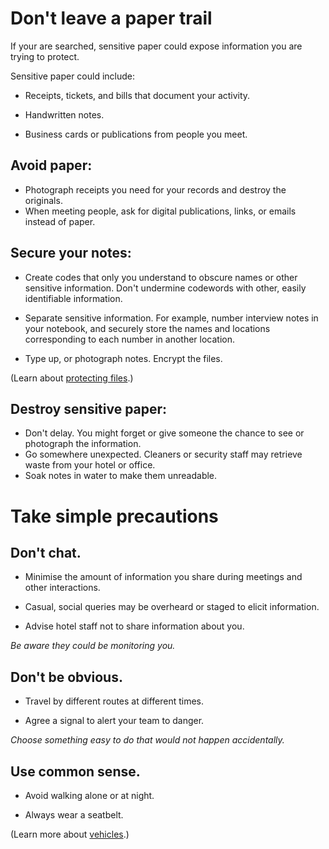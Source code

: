 [Title]: # (When In Country)
[Order]: # (2)

# Don't leave a paper trail 

If your are searched, sensitive paper could expose information you are trying to protect.

Sensitive paper could include: 

*   Receipts, tickets, and bills that document your activity. 

*   Handwritten notes. 

*   Business cards or publications from people you meet.

## Avoid paper: 

*	Photograph receipts you need for your records and destroy the originals. 
*	When meeting people, ask for digital publications, links, or emails instead of paper.

## Secure your notes: 

*   Create codes that only you understand to obscure names or other sensitive information. Don't undermine codewords with other, easily identifiable information.

*   Separate sensitive information. For example, number interview notes in your notebook, and securely store the names and locations corresponding to each number in another location.

*	Type up, or photograph notes. Encrypt the files. 

(Learn about [protecting files](umbrella://lesson/protecting-files).)

## Destroy sensitive paper: 

*	Don't delay. You might forget or give someone the chance to see or photograph the information. 
*	Go somewhere unexpected. Cleaners or security staff may retrieve waste from your hotel or office. 
*	Soak notes in water to make them unreadable.

# Take simple precautions

## Don't chat.

*   Minimise the amount of information you share during meetings and other interactions. 
*	Casual, social queries may be overheard or staged to elicit information.

*   Advise hotel staff not to share information about you.

*Be aware they could be monitoring you.*

## Don't be obvious.

*   Travel by different routes at different times.

*   Agree a signal to alert your team to danger. 

*Choose something easy to do that would not happen accidentally.*

## Use common sense.

*   Avoid walking alone or at night.

*   Always wear a seatbelt.

(Learn more about [vehicles](umbrella://lesson/vehicles).)
